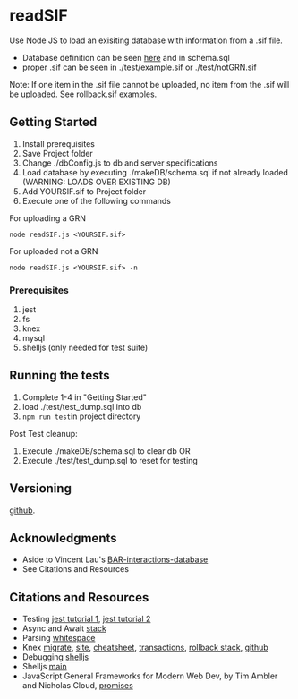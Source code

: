 # readSIF

Use Node JS to load an exisiting database with information from a .sif file.
* Database definition can be seen 
[here](https://github.com/VinLau/BAR-interactions-database) and in schema.sql
* proper .sif can be seen in ./test/example.sif or ./test/notGRN.sif 

Note: If one item in the .sif file cannot be uploaded, no item from the .sif will be uploaded. See rollback.sif examples. 

## Getting Started

1. Install prerequisites
2. Save Project folder
3. Change ./dbConfig.js to db and server specifications
4. Load database by executing ./makeDB/schema.sql if not already loaded (WARNING: LOADS OVER EXISTING DB) 
5. Add YOURSIF.sif to Project folder
6. Execute one of the following commands

For uploading a GRN 
```
node readSIF.js <YOURSIF.sif>
```

For uploaded not a GRN
```
node readSIF.js <YOURSIF.sif> -n
```

### Prerequisites

1. jest
2. fs
3. knex
4. mysql
5. shelljs (only needed for test suite) 

## Running the tests

1. Complete 1-4 in "Getting Started"
2. load ./test/test_dump.sql into db
3. `npm run test`in project directory

Post Test cleanup:
1. Execute ./makeDB/schema.sql to clear db OR
2. Execute ./test/test_dump.sql to reset for testing 

## Versioning

[github](https://github.com/raywoo32/readSIF). 

## Acknowledgments

* Aside to Vincent Lau's [BAR-interactions-database](https://github.com/VinLau/BAR-interactions-database)
* See Citations and Resources 

## Citations and Resources

* Testing 
[jest tutorial 1](http://zetcode.com/javascript/jest/),
[jest tutorial 2](https://flaviocopes.com/jest/#introduction-to-jest)
* Async and Await 
[stack](https://stackoverflow.com/questions/41080543/how-to-use-knex-with-async-await)
* Parsing
[whitespace](https://stackoverflow.com/questions/18724378/check-if-a-line-only-contain-whitespace-and-n-in-js-node-js)
* Knex
[migrate](https://github.com/sheerun/knex-migrate),
[site](https://knexjs.org/),
[cheatsheet](https://devhints.io/knex),
[transactions](https://sqorn.org/docs/transactions.html),
[rollback stack](https://stackoverflow.com/questions/40581040/commit-rollback-a-knex-transaction-using-async-await/43852672),
[github](https://github.com/tgriesser/knex)
* Debugging
[shelljs](https://stackoverflow.com/questions/32041656/could-not-find-module-shelljs)
* Shelljs
[main](https://devhints.io/shelljs)
* JavaScript General
Frameworks for Modern Web Dev, by Tim Ambler and Nicholas Cloud,
[promises](https://developer.mozilla.org/en-US/docs/Web/JavaScript/Reference/Global_Objects/Promise/then)
